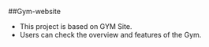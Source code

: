 ##Gym-website
- This project is based on GYM Site.
- Users can check the overview and features of the Gym.
